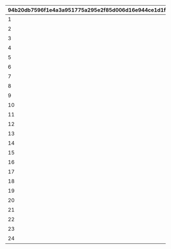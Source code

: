 |94b20db7596f1e4a3a951775a295e2f85d006d16e944ce1d1fac09efeb87d24c|9dee38fdf48f5249e3d1ce44dec877f639b5b35ccde1cdbae15dd00c0a857738|588e92e8c61c21968174a8282d2a2b4eb90bf05c3a2b8056c160b38dadf5a9a5|9de89fd8c25a69dfe97a34efbae896575abce859f505c946889c737cc16692ad|beccbc195595e6c31857c3722214462a2cb1364adeceaf40e40f0e6e7908b794|
| --- | --- | --- | --- | --- |
|1|2019-05-17 15:00:00|17||ピンク|
|2|2019-05-17 15:00:00|18||レッド|
|3|2019-05-17 15:00:00|19||イエロー|
|4|2019-05-17 15:00:00|20||グリーン|
|5|2019-05-17 15:00:00|21||ライトブルー|
|6|2019-05-17 15:00:00|22||ブルー|
|7|2019-05-17 15:00:00|23||パープル|
|8|2019-05-17 15:00:00|24||グレー|
|9|2019-06-30 12:00:00|14||サマービーチの朝日|
|10|2019-06-30 12:00:00|15||サマービーチの夕日|
|11|2019-06-30 12:00:00|16||サマービーチの星空|
|12|2019-08-08 18:00:00|13||海中の背景|
|13|2019-10-02 12:00:00|11||ハロウィンの昼|
|14|2019-10-02 12:00:00|12||ハロウィンの夜|
|15|2019-10-15 12:00:00|9||きのこと秋の渓谷|
|16|2019-10-15 12:00:00|10||きのこと小川|
|17|2019-12-11 12:00:00|7||クリスマスの昼|
|18|2019-12-11 12:00:00|8||クリスマスの夜|
|19|2019-12-30 15:00:00|6||初日の出|
|20|2020-05-31 12:00:00|4||不思議の国のお城|
|21|2020-05-31 12:00:00|5||不思議の国の平原|
|22|2020-06-30 12:00:00|1||天の川|
|23|2020-06-30 12:00:00|2||願い竹の村の昼|
|24|2020-06-30 12:00:00|3||願い竹の村の夜|